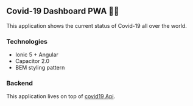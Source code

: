 ## Covid-19 Dashboard PWA 🦠📱

This application shows the current status of Covid-19 all over the world.

### Technologies

-   Ionic 5 + Angular
-   Capacitor 2.0
-   BEM styling pattern

### Backend

This application lives on top of [covid19 Api](https://covid19api.com/).

